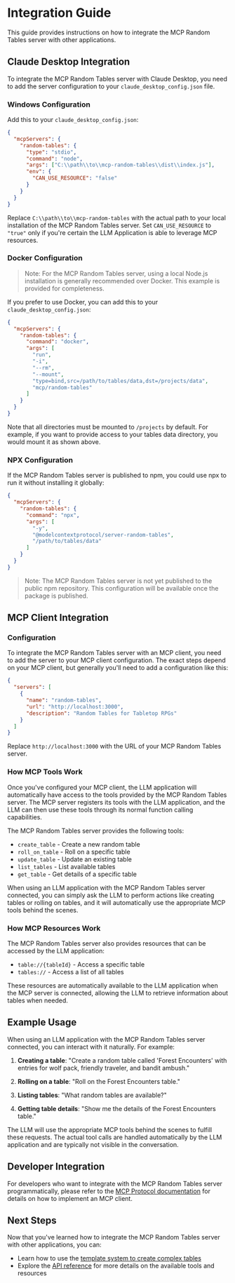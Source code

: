 # Integration Guide

This guide provides instructions on how to integrate the MCP Random Tables server with other applications.

## Claude Desktop Integration

To integrate the MCP Random Tables server with Claude Desktop, you need to add the server configuration to your `claude_desktop_config.json` file.

### Windows Configuration

Add this to your `claude_desktop_config.json`:

```json
{
  "mcpServers": {
    "random-tables": {
      "type": "stdio",
      "command": "node",
      "args": ["C:\\path\\to\\mcp-random-tables\\dist\\index.js"],
      "env": {
        "CAN_USE_RESOURCE": "false"
      }
    }
  }
}
```

Replace `C:\\path\\to\\mcp-random-tables` with the actual path to your local installation of the MCP Random Tables server. Set `CAN_USE_RESOURCE` to `"true"` only if you're certain the LLM Application is able to leverage MCP resources.

### Docker Configuration

> Note: For the MCP Random Tables server, using a local Node.js installation is generally recommended over Docker. This example is provided for completeness.

If you prefer to use Docker, you can add this to your `claude_desktop_config.json`:

```json
{
  "mcpServers": {
    "random-tables": {
      "command": "docker",
      "args": [
        "run",
        "-i",
        "--rm",
        "--mount",
        "type=bind,src=/path/to/tables/data,dst=/projects/data",
        "mcp/random-tables"
      ]
    }
  }
}
```

Note that all directories must be mounted to `/projects` by default. For example, if you want to provide access to your tables data directory, you would mount it as shown above.

### NPX Configuration

If the MCP Random Tables server is published to npm, you could use npx to run it without installing it globally:

```json
{
  "mcpServers": {
    "random-tables": {
      "command": "npx",
      "args": [
        "-y",
        "@modelcontextprotocol/server-random-tables",
        "/path/to/tables/data"
      ]
    }
  }
}
```

> Note: The MCP Random Tables server is not yet published to the public npm repository. This configuration will be available once the package is published.

## MCP Client Integration

### Configuration

To integrate the MCP Random Tables server with an MCP client, you need to add the server to your MCP client configuration. The exact steps depend on your MCP client, but generally you'll need to add a configuration like this:

```json
{
  "servers": [
    {
      "name": "random-tables",
      "url": "http://localhost:3000",
      "description": "Random Tables for Tabletop RPGs"
    }
  ]
}
```

Replace `http://localhost:3000` with the URL of your MCP Random Tables server.

### How MCP Tools Work

Once you've configured your MCP client, the LLM application will automatically have access to the tools provided by the MCP Random Tables server. The MCP server registers its tools with the LLM application, and the LLM can then use these tools through its normal function calling capabilities.

The MCP Random Tables server provides the following tools:

- `create_table` - Create a new random table
- `roll_on_table` - Roll on a specific table
- `update_table` - Update an existing table
- `list_tables` - List available tables
- `get_table` - Get details of a specific table

When using an LLM application with the MCP Random Tables server connected, you can simply ask the LLM to perform actions like creating tables or rolling on tables, and it will automatically use the appropriate MCP tools behind the scenes.

### How MCP Resources Work

The MCP Random Tables server also provides resources that can be accessed by the LLM application:

- `table://{tableId}` - Access a specific table
- `tables://` - Access a list of all tables

These resources are automatically available to the LLM application when the MCP server is connected, allowing the LLM to retrieve information about tables when needed.

## Example Usage

When using an LLM application with the MCP Random Tables server connected, you can interact with it naturally. For example:

1. **Creating a table**: "Create a random table called 'Forest Encounters' with entries for wolf pack, friendly traveler, and bandit ambush."

2. **Rolling on a table**: "Roll on the Forest Encounters table."

3. **Listing tables**: "What random tables are available?"

4. **Getting table details**: "Show me the details of the Forest Encounters table."

The LLM will use the appropriate MCP tools behind the scenes to fulfill these requests. The actual tool calls are handled automatically by the LLM application and are typically not visible in the conversation.

## Developer Integration

For developers who want to integrate with the MCP Random Tables server programmatically, please refer to the [MCP Protocol documentation](https://github.com/modelcontextprotocol/protocol) for details on how to implement an MCP client.

## Next Steps

Now that you've learned how to integrate the MCP Random Tables server with other applications, you can:

- Learn how to use the [template system to create complex tables](./templates.md)
- Explore the [API reference](../api/README.md) for more details on the available tools and resources
